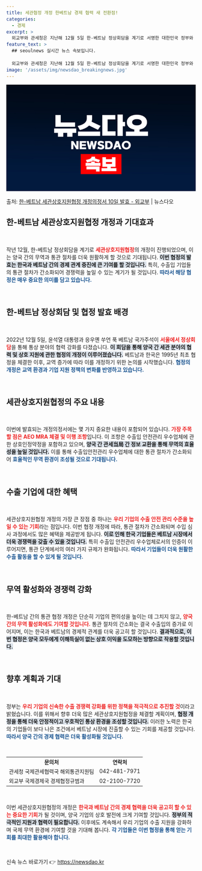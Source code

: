 ```yaml
---
title: 세관협정 개정 한베트남 경제 협력 새 전환점!
categories:
  - 경제
excerpt: >
  외교부와 관세청은 지난해 12월 5일 한-베트남 정상회담을 계기로 서명한 대한민국 정부와 베트남 정부 간 세…
feature_text: >
  ## seoulnews 실시간 뉴스 속보입니다.

  외교부와 관세청은 지난해 12월 5일 한-베트남 정상회담을 계기로 서명한 대한민국 정부와 베트남 정부 간 세…
image: '/assets/img/newsdao_breakingnews.jpg'
---
```


![뉴스다오 속보](/assets/img/newsdao_breakingnews.jpg)

<p>출처: <a href="https://newsdao.kr/1869" rel="dofollow">한-베트남 세관상호지원협정 개정의정서 10일 발효 - 외교부</a> | 뉴스다오</p>

<h2 data-ke-size="size26">한-베트남 세관상호지원협정 개정과 기대효과</h2>

<p data-ke-size="size16">&nbsp;</p>

작년 12월, 한-베트남 정상회담을 계기로 <b><span style="color: #ee2323;">세관상호지원협정</span></b>의 개정이 진행되었으며, 이는 양국 간의 무역과 통관 절차를 더욱 원활하게 할 것으로 기대됩니다. <b><span style="background-color: #21538527;">이번 협정의 발효는 한국과 베트남 간의 경제 관계 증진에 큰 기여를 할 것입니다.</span></b> 특히, 수출입 기업들의 통관 절차가 간소화되어 경쟁력을 높일 수 있는 계기가 될 것입니다. <b><span style="color: #1a5490;">따라서 해당 협정은 매우 중요한 의미를 담고 있습니다.</span></b> 

<p data-ke-size="size16">&nbsp;</p>

<h2 data-ke-size="size26">한-베트남 정상회담 및 협정 발효 배경</h2>

<p data-ke-size="size16">&nbsp;</p>

2022년 12월 5일, 윤석열 대통령과 응우옌 쑤언 푹 베트남 국가주석이 <b><span style="color: #ee2323;">서울에서 정상회담</span></b>을 통해 통상 분야의 협력 강화를 다졌습니다. <b><span style="background-color: #21538527;">이 회담을 통해 양국 간 세관 분야의 협력 및 상호 지원에 관한 협정의 개정이 이루어졌습니다.</span></b> 베트남과 한국은 1995년 최초 협정을 체결한 이후, 교역 증가에 따라 이를 개정하기 위한 논의를 시작했습니다. <b><span style="color: #1a5490;">협정의 개정은 교역 환경과 기업 지원 정책의 변화를 반영하고 있습니다.</span></b> 

<p data-ke-size="size16">&nbsp;</p>

<h2 data-ke-size="size26">세관상호지원협정의 주요 내용</h2>

<p data-ke-size="size16">&nbsp;</p>

이번에 발효되는 개정의정서에는 몇 가지 중요한 내용이 포함되어 있습니다. <b><span style="color: #ee2323;">가장 주목할 점은 AEO MRA 체결 및 이행 조항</span></b>입니다. 이 조항은 수출입 안전관리 우수업체에 관한 상호인정약정을 포함하고 있으며, <b><span style="background-color: #21538527;">양국 간 관세当局 간 정보 교환을 통해 무역의 효율성을 높일 것입니다.</span></b> 이를 통해 수출입안전관리 우수업체에 대한 통관 절차가 간소화되어 <b><span style="color: #1a5490;">효율적인 무역 환경이 조성될 것으로 기대됩니다.</span></b> 

<p data-ke-size="size16">&nbsp;</p>

<h2 data-ke-size="size26">수출 기업에 대한 혜택</h2>

<p data-ke-size="size16">&nbsp;</p>

세관상호지원협정 개정의 가장 큰 장점 중 하나는 <b><span style="color: #ee2323;">우리 기업의 수출 안전 관리 수준을 높일 수 있는 기회</span></b>라는 점입니다. 이번 협정 개정에 따라, 통관 절차가 간소화되며 수입 심사 과정에서도 많은 혜택을 제공받게 됩니다. <b><span style="background-color: #21538527;">이로 인해 한국 기업들은 베트남 시장에서 더욱 경쟁력을 갖출 수 있을 것입니다.</span></b> 특히 수출입 안전관리 우수업체로서의 인증이 이루어지면, 통관 단계에서의 여러 가지 규제가 완화됩니다. <b><span style="color: #1a5490;">따라서 기업들이 더욱 원활한 수출 활동을 할 수 있게 될 것입니다.</span></b> 

<p data-ke-size="size16">&nbsp;</p>

<h2 data-ke-size="size26">무역 활성화와 경쟁력 강화</h2>

<p data-ke-size="size16">&nbsp;</p>

한-베트남 간의 통관 협정 개정은 단순히 기업의 편의성을 높이는 데 그치지 않고, <b><span style="color: #ee2323;">양국 간의 무역 활성화에도 기여할 것입니다.</span></b> 통관 절차의 간소화는 결국 수출입의 증가로 이어지며, 이는 한국과 베트남의 경제적 관계를 더욱 공고히 할 것입니다. <b><span style="background-color: #21538527;">결과적으로, 이번 협정은 양국 모두에게 이해득실이 없는 상호 이익을 도모하는 방향으로 작용할 것입니다.</span></b> 

<p data-ke-size="size16">&nbsp;</p>

<h2 data-ke-size="size26">향후 계획과 기대</h2>

<p data-ke-size="size16">&nbsp;</p>

정부는 <b><span style="color: #ee2323;">우리 기업의 신속한 수출 경쟁력 강화를 위한 정책을 적극적으로 추진할 것</span></b>이라고 밝혔습니다. 이를 위해서 향후 더욱 많은 세관상호지원협정을 체결할 계획이며, <b><span style="background-color: #21538527;">협정 개정을 통해 더욱 안정적이고 우호적인 통상 환경을 조성할 것입니다.</span></b> 이러한 노력은 한국의 기업들이 보다 나은 조건에서 베트남 시장에 진출할 수 있는 기회를 제공할 것입니다. <b><span style="color: #1a5490;">따라서 양국 간의 경제 협력은 더욱 활성화될 것입니다.</span></b> 

<p data-ke-size="size16">&nbsp;</p>

<table style="width: 100%; border-collapse: collapse;">
<tr style="height: 17px;">
<td style="text-align: center; height: 17px;"><b>문의처</b></td>
<td style="text-align: center; height: 17px;"><b>연락처</b></td>
</tr>
<tr style="height: 17px;">
<td style="height: 17px;">관세청 국제관세협력국 해외통관지원팀</td>
<td style="text-align: center; height: 17px;">042-481-7971</td>
</tr>
<tr style="height: 17px;">
<td style="height: 17px;">외교부 국제경제국 경제협정규범과</td>
<td style="text-align: center; height: 17px;">02-2100-7720</td>
</tr>
</table>

<p data-ke-size="size16">&nbsp;</p>

이번 세관상호지원협정의 개정은 <b><span style="color: #ee2323;">한국과 베트남 간의 경제 협력을 더욱 공고히 할 수 있는 중요한 기회</span></b>가 될 것이며, 양국 기업의 상호 발전에 크게 기여할 것입니다. <b><span style="background-color: #21538527;">정부의 적극적인 지원과 협력이 필요합니다.</span></b> 이후에도 계속해서 우리 기업의 수출 지원을 강화하며 국제 무역 환경에 기여할 것을 기대해 봅니다. <b><span style="color: #1a5490;">각 기업들은 이번 협정을 통해 얻는 기회를 최대한 활용해야 합니다.</span></b> 

<p data-ke-size="size16">&nbsp;</p> 

신속 뉴스 바로가기 👉 <a href="https://newsdao.kr" rel="dofollow">https://newsdao.kr</a>


